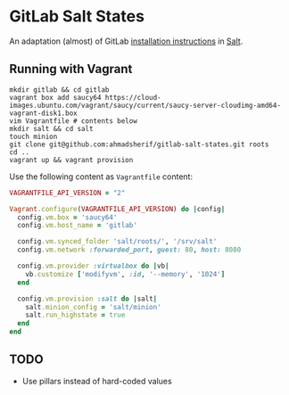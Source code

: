 GitLab Salt States
==================

An adaptation (almost) of GitLab [installation instructions](https://gitlab.com/gitlab-org/gitlab-ce/blob/master/doc/install/installation.md) in [Salt](http://saltstack.com/).

Running with Vagrant
--------------------
```shell
mkdir gitlab && cd gitlab
vagrant box add saucy64 https://cloud-images.ubuntu.com/vagrant/saucy/current/saucy-server-cloudimg-amd64-vagrant-disk1.box
vim Vagrantfile # contents below
mkdir salt && cd salt
touch minion
git clone git@github.com:ahmadsherif/gitlab-salt-states.git roots
cd ..
vagrant up && vagrant provision
```

Use the following content as `Vagrantfile` content:

```ruby
VAGRANTFILE_API_VERSION = "2"

Vagrant.configure(VAGRANTFILE_API_VERSION) do |config|
  config.vm.box = 'saucy64'
  config.vm.host_name = 'gitlab'

  config.vm.synced_folder 'salt/roots/', '/srv/salt'
  config.vm.network :forwarded_port, guest: 80, host: 8080

  config.vm.provider :virtualbox do |vb|
    vb.customize ['modifyvm', :id, '--memory', '1024']
  end

  config.vm.provision :salt do |salt|
    salt.minion_config = 'salt/minion'
    salt.run_highstate = true
  end
end
```

TODO
----
* Use pillars instead of hard-coded values
